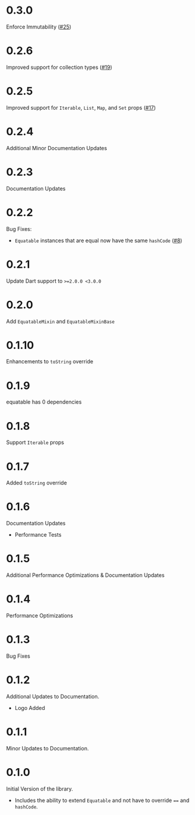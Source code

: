 # 0.3.0

Enforce Immutability ([#25](https://github.com/felangel/equatable/issues/25))

# 0.2.6

Improved support for collection types ([#19](https://github.com/felangel/equatable/issues/19))

# 0.2.5

Improved support for `Iterable`, `List`, `Map`, and `Set` props ([#17](https://github.com/felangel/equatable/issues/17))

# 0.2.4

Additional Minor Documentation Updates

# 0.2.3

Documentation Updates

# 0.2.2

Bug Fixes:

- `Equatable` instances that are equal now have the same `hashCode` ([#8](https://github.com/felangel/equatable/issues/8))

# 0.2.1

Update Dart support to `>=2.0.0 <3.0.0`

# 0.2.0

Add `EquatableMixin` and `EquatableMixinBase`

# 0.1.10

Enhancements to `toString` override

# 0.1.9

equatable has 0 dependencies

# 0.1.8

Support `Iterable` props

# 0.1.7

Added `toString` override

# 0.1.6

Documentation Updates

- Performance Tests

# 0.1.5

Additional Performance Optimizations & Documentation Updates

# 0.1.4

Performance Optimizations

# 0.1.3

Bug Fixes

# 0.1.2

Additional Updates to Documentation.

- Logo Added

# 0.1.1

Minor Updates to Documentation.

# 0.1.0

Initial Version of the library.

- Includes the ability to extend `Equatable` and not have to override `==` and `hashCode`.
